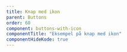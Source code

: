 ```yaml
---
title: Knap med ikon
parent: Buttons
order: 60
component: buttons-with-icon
componentTitle: "Eksempel på knap med ikon"
componentHideKode: true
---
```


